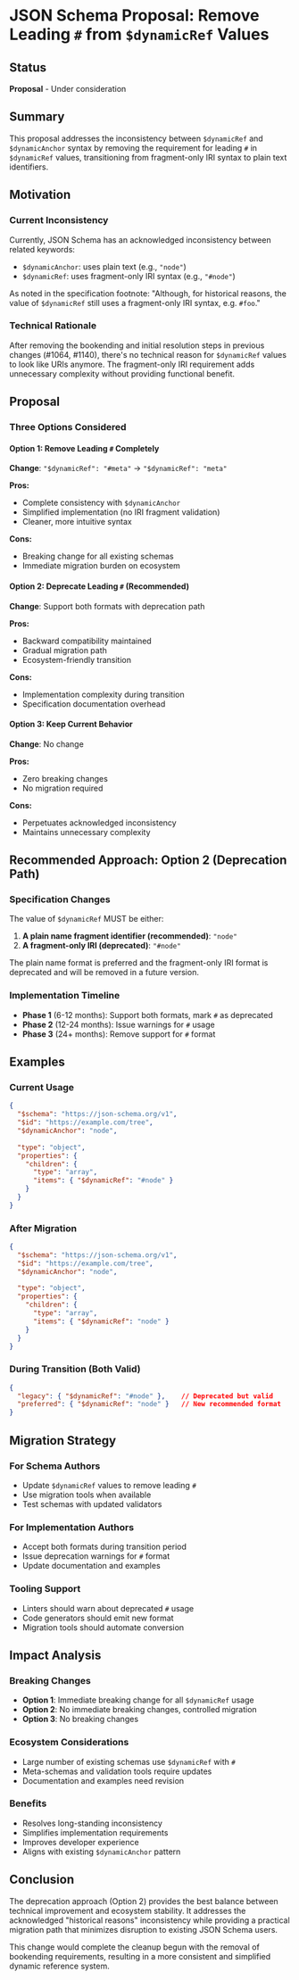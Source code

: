 # JSON Schema Proposal: Remove Leading `#` from `$dynamicRef` Values

## Status
**Proposal** - Under consideration

## Summary
This proposal addresses the inconsistency between `$dynamicRef` and `$dynamicAnchor` syntax by removing the requirement for leading `#` in `$dynamicRef` values, transitioning from fragment-only IRI syntax to plain text identifiers.

## Motivation

### Current Inconsistency
Currently, JSON Schema has an acknowledged inconsistency between related keywords:
- `$dynamicAnchor`: uses plain text (e.g., `"node"`)
- `$dynamicRef`: uses fragment-only IRI syntax (e.g., `"#node"`)

As noted in the specification footnote: "Although, for historical reasons, the value of `$dynamicRef` still uses a fragment-only IRI syntax, e.g. `#foo`."

### Technical Rationale
After removing the bookending and initial resolution steps in previous changes (#1064, #1140), there's no technical reason for `$dynamicRef` values to look like URIs anymore. The fragment-only IRI requirement adds unnecessary complexity without providing functional benefit.

## Proposal

### Three Options Considered

#### Option 1: Remove Leading `#` Completely
**Change**: `"$dynamicRef": "#meta"` → `"$dynamicRef": "meta"`

**Pros:**
- Complete consistency with `$dynamicAnchor`
- Simplified implementation (no IRI fragment validation)
- Cleaner, more intuitive syntax

**Cons:**
- Breaking change for all existing schemas
- Immediate migration burden on ecosystem

#### Option 2: Deprecate Leading `#` (Recommended)
**Change**: Support both formats with deprecation path

**Pros:**
- Backward compatibility maintained
- Gradual migration path
- Ecosystem-friendly transition

**Cons:**
- Implementation complexity during transition
- Specification documentation overhead

#### Option 3: Keep Current Behavior
**Change**: No change

**Pros:**
- Zero breaking changes
- No migration required

**Cons:**
- Perpetuates acknowledged inconsistency
- Maintains unnecessary complexity

## Recommended Approach: Option 2 (Deprecation Path)

### Specification Changes
The value of `$dynamicRef` MUST be either:
1. **A plain name fragment identifier (recommended)**: `"node"`
2. **A fragment-only IRI (deprecated)**: `"#node"`

The plain name format is preferred and the fragment-only IRI format is deprecated and will be removed in a future version.

### Implementation Timeline
- **Phase 1** (6-12 months): Support both formats, mark `#` as deprecated
- **Phase 2** (12-24 months): Issue warnings for `#` usage  
- **Phase 3** (24+ months): Remove support for `#` format

## Examples

### Current Usage
```json
{
  "$schema": "https://json-schema.org/v1",
  "$id": "https://example.com/tree",
  "$dynamicAnchor": "node",
  
  "type": "object",
  "properties": {
    "children": {
      "type": "array", 
      "items": { "$dynamicRef": "#node" }
    }
  }
}
```

### After Migration
```json
{
  "$schema": "https://json-schema.org/v1",
  "$id": "https://example.com/tree",
  "$dynamicAnchor": "node",
  
  "type": "object",
  "properties": {
    "children": {
      "type": "array",
      "items": { "$dynamicRef": "node" }
    }
  }
}
```

### During Transition (Both Valid)
```json
{
  "legacy": { "$dynamicRef": "#node" },    // Deprecated but valid
  "preferred": { "$dynamicRef": "node" }   // New recommended format
}
```

## Migration Strategy

### For Schema Authors
- Update `$dynamicRef` values to remove leading `#`
- Use migration tools when available
- Test schemas with updated validators

### For Implementation Authors  
- Accept both formats during transition period
- Issue deprecation warnings for `#` format
- Update documentation and examples

### Tooling Support
- Linters should warn about deprecated `#` usage
- Code generators should emit new format
- Migration tools should automate conversion

## Impact Analysis

### Breaking Changes
- **Option 1**: Immediate breaking change for all `$dynamicRef` usage
- **Option 2**: No immediate breaking changes, controlled migration
- **Option 3**: No breaking changes

### Ecosystem Considerations
- Large number of existing schemas use `$dynamicRef` with `#`
- Meta-schemas and validation tools require updates
- Documentation and examples need revision

### Benefits
- Resolves long-standing inconsistency
- Simplifies implementation requirements  
- Improves developer experience
- Aligns with existing `$dynamicAnchor` pattern

## Conclusion

The deprecation approach (Option 2) provides the best balance between technical improvement and ecosystem stability. It addresses the acknowledged "historical reasons" inconsistency while providing a practical migration path that minimizes disruption to existing JSON Schema users.

This change would complete the cleanup begun with the removal of bookending requirements, resulting in a more consistent and simplified dynamic reference system.
